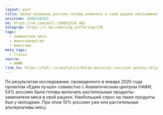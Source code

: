 ```yaml
---
layout: post
title: Более половины россиян готовы включить в свой рацион мясозаменители
unixtime: 1660310363
vk: https://vk.com/wall-199052526_401
telegram: https://t.me/reducing_suffering/170
tags:
  - заменители_мяса
  - животноводство
  - животные
meta_tags:
  - статьи
source:
  - НАФИ
link_to: https://nafi.ru/analytics/bolee-poloviny-rossiyan-gotovy-vklyuchit-v-svoy-ratsion-myasozameniteli/
---
```

По результатам исследования, проведенного в январе 2020 года проектом «Едим лучше» совместно с Аналитическим центром НАФИ, 54% россиян были готовы включать растительные продукты-заменители мяса в свой рацион. Наибольший спрос на такие продукты был у молодежи. При этом 10% россиян уже ели растительные альтернативы мясу. 